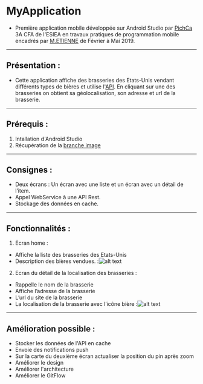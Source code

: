 # MyApplication

* Première application mobile développée sur Android Studio par [PichCa](https://github.com/PichCa) 3A CFA de l'ESIEA en travaux pratiques de programmation mobile encadrés par [M.ETIENNE](https://github.com/Vincebrees) de Février à Mai 2019.

---

## Présentation :

* Cette application affiche des brasseries des Etats-Unis vendant différents types de bières et utilise l'[API](https://api.openbrewerydb.org/breweries). En cliquant sur une des brasseries on obtient sa géolocalisation, son adresse et url de la brasserie. 

---

## Prérequis :
1. Intallation d'Android Studio 
2. Récupération de la [branche image](https://github.com/PichCa/MyApplication/tree/feature/img)

---

## Consignes : 
* Deux écrans : Un écran avec une liste et un écran avec un détail de l’item.
* Appel WebService à une API Rest.
* Stockage des données en cache.

---

## Fonctionnalités : 
1. Ecran home : 
* Affiche la liste des brasseries des Etats-Unis
* Description des bières vendues.
:![alt text](https://github.com/PichCa/MyApplication/tree/feature/img/app/README_IMG/home.png)
2. Ecran du détail de la localisation des brasseries : 
* Rappelle le nom de la brasserie
* Affiche l’adresse de la brasserie
* L’url du site de la brasserie 
* La localisation de la brasserie avec l’icône bière
:![alt text](https://github.com/PichCa/MyApplication/tree/feature/img/app/README_IMG/local.png)

---

## Amélioration possible : 
* Stocker les données de l'API en cache
* Envoie des notifications push
* Sur la carte du deuxième écran actualiser la position du pin après zoom
* Améliorer le design 
* Améliorer l'architecture 
* Améliorer le GitFlow 
